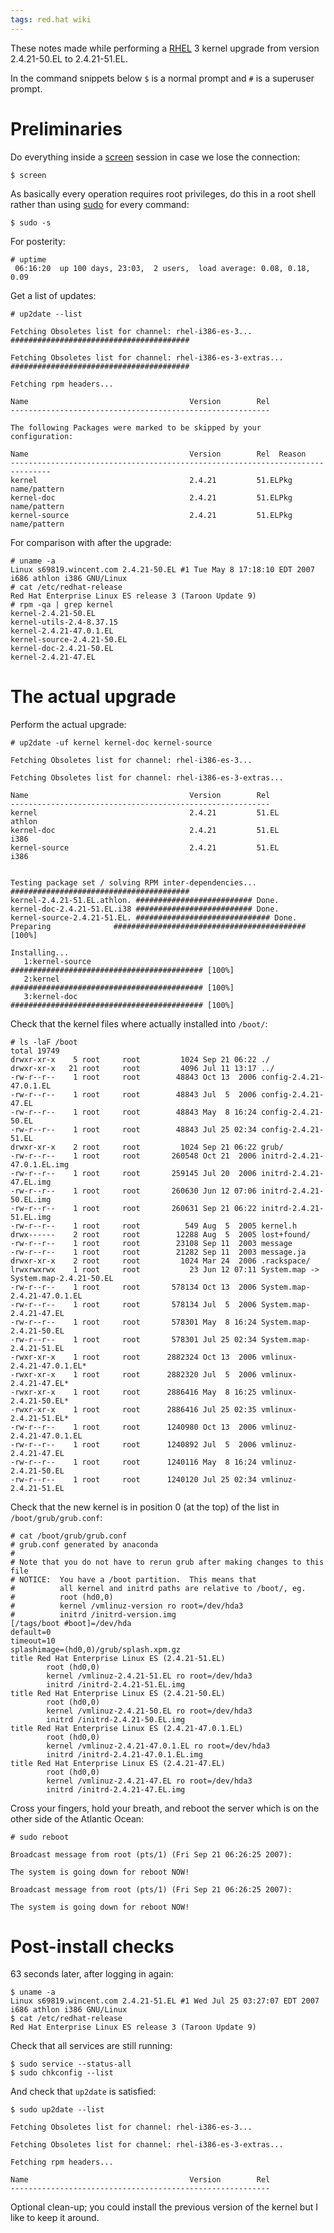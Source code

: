 ```yaml
---
tags: red.hat wiki
---
```


These notes made while performing a [RHEL](/wiki/RHEL) 3 kernel upgrade from version 2.4.21-50.EL to 2.4.21-51.EL.

In the command snippets below `$` is a normal prompt and `#` is a superuser prompt.

# Preliminaries

Do everything inside a [screen](/wiki/screen) session in case we lose the connection:

    $ screen

As basically every operation requires root privileges, do this in a root shell rather than using [sudo](/wiki/sudo) for every command:

    $ sudo -s

For posterity:

    # uptime
     06:16:20  up 100 days, 23:03,  2 users,  load average: 0.08, 0.18, 0.09

Get a list of updates:

    # up2date --list

    Fetching Obsoletes list for channel: rhel-i386-es-3...
    ########################################

    Fetching Obsoletes list for channel: rhel-i386-es-3-extras...
    ########################################

    Fetching rpm headers...

    Name                                    Version        Rel
    ----------------------------------------------------------

    The following Packages were marked to be skipped by your configuration:

    Name                                    Version        Rel  Reason
    -------------------------------------------------------------------------------
    kernel                                  2.4.21         51.ELPkg name/pattern
    kernel-doc                              2.4.21         51.ELPkg name/pattern
    kernel-source                           2.4.21         51.ELPkg name/pattern

For comparison with after the upgrade:

    # uname -a
    Linux s69819.wincent.com 2.4.21-50.EL #1 Tue May 8 17:18:10 EDT 2007 i686 athlon i386 GNU/Linux
    # cat /etc/redhat-release
    Red Hat Enterprise Linux ES release 3 (Taroon Update 9)
    # rpm -qa | grep kernel
    kernel-2.4.21-50.EL
    kernel-utils-2.4-8.37.15
    kernel-2.4.21-47.0.1.EL
    kernel-source-2.4.21-50.EL
    kernel-doc-2.4.21-50.EL
    kernel-2.4.21-47.EL

# The actual upgrade

Perform the actual upgrade:

    # up2date -uf kernel kernel-doc kernel-source

    Fetching Obsoletes list for channel: rhel-i386-es-3...

    Fetching Obsoletes list for channel: rhel-i386-es-3-extras...

    Name                                    Version        Rel
    ----------------------------------------------------------
    kernel                                  2.4.21         51.EL             athlon
    kernel-doc                              2.4.21         51.EL             i386
    kernel-source                           2.4.21         51.EL             i386


    Testing package set / solving RPM inter-dependencies...
    ########################################
    kernel-2.4.21-51.EL.athlon. ########################## Done.
    kernel-doc-2.4.21-51.EL.i38 ########################## Done.
    kernel-source-2.4.21-51.EL. ############################## Done.
    Preparing              ########################################### [100%]

    Installing...
       1:kernel-source          ########################################### [100%]
       2:kernel                 ########################################### [100%]
       3:kernel-doc             ########################################### [100%]

Check that the kernel files where actually installed into `/boot/`:

    # ls -laF /boot
    total 19749
    drwxr-xr-x    5 root     root         1024 Sep 21 06:22 ./
    drwxr-xr-x   21 root     root         4096 Jul 11 13:17 ../
    -rw-r--r--    1 root     root        48843 Oct 13  2006 config-2.4.21-47.0.1.EL
    -rw-r--r--    1 root     root        48843 Jul  5  2006 config-2.4.21-47.EL
    -rw-r--r--    1 root     root        48843 May  8 16:24 config-2.4.21-50.EL
    -rw-r--r--    1 root     root        48843 Jul 25 02:34 config-2.4.21-51.EL
    drwxr-xr-x    2 root     root         1024 Sep 21 06:22 grub/
    -rw-r--r--    1 root     root       260548 Oct 21  2006 initrd-2.4.21-47.0.1.EL.img
    -rw-r--r--    1 root     root       259145 Jul 20  2006 initrd-2.4.21-47.EL.img
    -rw-r--r--    1 root     root       260630 Jun 12 07:06 initrd-2.4.21-50.EL.img
    -rw-r--r--    1 root     root       260631 Sep 21 06:22 initrd-2.4.21-51.EL.img
    -rw-r--r--    1 root     root          549 Aug  5  2005 kernel.h
    drwx------    2 root     root        12288 Aug  5  2005 lost+found/
    -rw-r--r--    1 root     root        23108 Sep 11  2003 message
    -rw-r--r--    1 root     root        21282 Sep 11  2003 message.ja
    drwxr-xr-x    2 root     root         1024 Mar 24  2006 .rackspace/
    lrwxrwxrwx    1 root     root           23 Jun 12 07:11 System.map -> System.map-2.4.21-50.EL
    -rw-r--r--    1 root     root       578134 Oct 13  2006 System.map-2.4.21-47.0.1.EL
    -rw-r--r--    1 root     root       578134 Jul  5  2006 System.map-2.4.21-47.EL
    -rw-r--r--    1 root     root       578301 May  8 16:24 System.map-2.4.21-50.EL
    -rw-r--r--    1 root     root       578301 Jul 25 02:34 System.map-2.4.21-51.EL
    -rwxr-xr-x    1 root     root      2882324 Oct 13  2006 vmlinux-2.4.21-47.0.1.EL*
    -rwxr-xr-x    1 root     root      2882320 Jul  5  2006 vmlinux-2.4.21-47.EL*
    -rwxr-xr-x    1 root     root      2886416 May  8 16:25 vmlinux-2.4.21-50.EL*
    -rwxr-xr-x    1 root     root      2886416 Jul 25 02:35 vmlinux-2.4.21-51.EL*
    -rw-r--r--    1 root     root      1240980 Oct 13  2006 vmlinuz-2.4.21-47.0.1.EL
    -rw-r--r--    1 root     root      1240892 Jul  5  2006 vmlinuz-2.4.21-47.EL
    -rw-r--r--    1 root     root      1240116 May  8 16:24 vmlinuz-2.4.21-50.EL
    -rw-r--r--    1 root     root      1240120 Jul 25 02:34 vmlinuz-2.4.21-51.EL

Check that the new kernel is in position 0 (at the top) of the list in `/boot/grub/grub.conf`:

    # cat /boot/grub/grub.conf
    # grub.conf generated by anaconda
    #
    # Note that you do not have to rerun grub after making changes to this file
    # NOTICE:  You have a /boot partition.  This means that
    #          all kernel and initrd paths are relative to /boot/, eg.
    #          root (hd0,0)
    #          kernel /vmlinuz-version ro root=/dev/hda3
    #          initrd /initrd-version.img
    [/tags/boot #boot]=/dev/hda
    default=0
    timeout=10
    splashimage=(hd0,0)/grub/splash.xpm.gz
    title Red Hat Enterprise Linux ES (2.4.21-51.EL)
            root (hd0,0)
            kernel /vmlinuz-2.4.21-51.EL ro root=/dev/hda3
            initrd /initrd-2.4.21-51.EL.img
    title Red Hat Enterprise Linux ES (2.4.21-50.EL)
            root (hd0,0)
            kernel /vmlinuz-2.4.21-50.EL ro root=/dev/hda3
            initrd /initrd-2.4.21-50.EL.img
    title Red Hat Enterprise Linux ES (2.4.21-47.0.1.EL)
            root (hd0,0)
            kernel /vmlinuz-2.4.21-47.0.1.EL ro root=/dev/hda3
            initrd /initrd-2.4.21-47.0.1.EL.img
    title Red Hat Enterprise Linux ES (2.4.21-47.EL)
            root (hd0,0)
            kernel /vmlinuz-2.4.21-47.EL ro root=/dev/hda3
            initrd /initrd-2.4.21-47.EL.img

Cross your fingers, hold your breath, and reboot the server which is on the other side of the Atlantic Ocean:

    # sudo reboot

    Broadcast message from root (pts/1) (Fri Sep 21 06:26:25 2007):

    The system is going down for reboot NOW!

    Broadcast message from root (pts/1) (Fri Sep 21 06:26:25 2007):

    The system is going down for reboot NOW!

# Post-install checks

63 seconds later, after logging in again:

    $ uname -a
    Linux s69819.wincent.com 2.4.21-51.EL #1 Wed Jul 25 03:27:07 EDT 2007 i686 athlon i386 GNU/Linux
    $ cat /etc/redhat-release
    Red Hat Enterprise Linux ES release 3 (Taroon Update 9)

Check that all services are still running:

    $ sudo service --status-all
    $ sudo chkconfig --list

And check that `up2date` is satisfied:

    $ sudo up2date --list

    Fetching Obsoletes list for channel: rhel-i386-es-3...

    Fetching Obsoletes list for channel: rhel-i386-es-3-extras...

    Fetching rpm headers...

    Name                                    Version        Rel
    ----------------------------------------------------------

Optional clean-up; you could install the previous version of the kernel but I like to keep it around.
